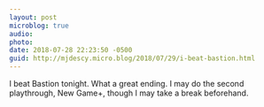 ```yaml
---
layout: post
microblog: true
audio: 
photo: 
date: 2018-07-28 22:23:50 -0500
guid: http://mjdescy.micro.blog/2018/07/29/i-beat-bastion.html
---
```

I beat Bastion tonight. What a great ending. I may do the second playthrough, New Game+, though I may take a break beforehand.
